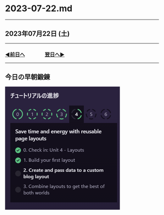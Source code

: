 # 2023-07-22.md

---

## 2023年07月22日 (土)

---

### [◀️前日へ](https://github.com/yuasys/chatty-journal/blob/main/2023/07/2023-07-21.md)&emsp;&emsp;&emsp;&emsp;[翌日へ▶️](https://github.com/yuasys/chatty-journal/blob/main/2023/07/2023-07-23.md)

---

## 今日の早朝鍛錬

![進捗グラフ](https://github.com/yuasys/chatty-journal/blob/main/images/Snapshot%202023-07-22%2003.38.40.png)
